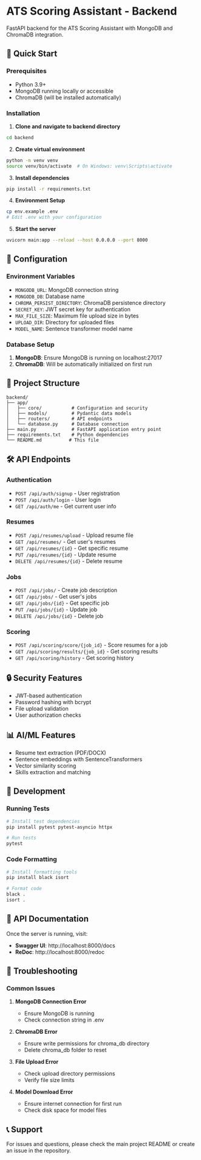 # ATS Scoring Assistant - Backend

FastAPI backend for the ATS Scoring Assistant with MongoDB and ChromaDB integration.

## 🚀 Quick Start

### Prerequisites
- Python 3.9+
- MongoDB running locally or accessible
- ChromaDB (will be installed automatically)

### Installation

1. **Clone and navigate to backend directory**
```bash
cd backend
```

2. **Create virtual environment**
```bash
python -m venv venv
source venv/bin/activate  # On Windows: venv\Scripts\activate
```

3. **Install dependencies**
```bash
pip install -r requirements.txt
```

4. **Environment Setup**
```bash
cp env.example .env
# Edit .env with your configuration
```

5. **Start the server**
```bash
uvicorn main:app --reload --host 0.0.0.0 --port 8000
```

## 🔧 Configuration

### Environment Variables

- `MONGODB_URL`: MongoDB connection string
- `MONGODB_DB`: Database name
- `CHROMA_PERSIST_DIRECTORY`: ChromaDB persistence directory
- `SECRET_KEY`: JWT secret key for authentication
- `MAX_FILE_SIZE`: Maximum file upload size in bytes
- `UPLOAD_DIR`: Directory for uploaded files
- `MODEL_NAME`: Sentence transformer model name

### Database Setup

1. **MongoDB**: Ensure MongoDB is running on localhost:27017
2. **ChromaDB**: Will be automatically initialized on first run

## 📁 Project Structure

```
backend/
├── app/
│   ├── core/           # Configuration and security
│   ├── models/         # Pydantic data models
│   ├── routers/        # API endpoints
│   └── database.py     # Database connection
├── main.py             # FastAPI application entry point
├── requirements.txt    # Python dependencies
└── README.md          # This file
```

## 🛠️ API Endpoints

### Authentication
- `POST /api/auth/signup` - User registration
- `POST /api/auth/login` - User login
- `GET /api/auth/me` - Get current user info

### Resumes
- `POST /api/resumes/upload` - Upload resume file
- `GET /api/resumes/` - Get user's resumes
- `GET /api/resumes/{id}` - Get specific resume
- `PUT /api/resumes/{id}` - Update resume
- `DELETE /api/resumes/{id}` - Delete resume

### Jobs
- `POST /api/jobs/` - Create job description
- `GET /api/jobs/` - Get user's jobs
- `GET /api/jobs/{id}` - Get specific job
- `PUT /api/jobs/{id}` - Update job
- `DELETE /api/jobs/{id}` - Delete job

### Scoring
- `POST /api/scoring/score/{job_id}` - Score resumes for a job
- `GET /api/scoring/results/{job_id}` - Get scoring results
- `GET /api/scoring/history` - Get scoring history

## 🔒 Security Features

- JWT-based authentication
- Password hashing with bcrypt
- File upload validation
- User authorization checks

## 📊 AI/ML Features

- Resume text extraction (PDF/DOCX)
- Sentence embeddings with SentenceTransformers
- Vector similarity scoring
- Skills extraction and matching

## 🚀 Development

### Running Tests
```bash
# Install test dependencies
pip install pytest pytest-asyncio httpx

# Run tests
pytest
```

### Code Formatting
```bash
# Install formatting tools
pip install black isort

# Format code
black .
isort .
```

## 📝 API Documentation

Once the server is running, visit:
- **Swagger UI**: http://localhost:8000/docs
- **ReDoc**: http://localhost:8000/redoc

## 🐛 Troubleshooting

### Common Issues

1. **MongoDB Connection Error**
   - Ensure MongoDB is running
   - Check connection string in .env

2. **ChromaDB Error**
   - Ensure write permissions for chroma_db directory
   - Delete chroma_db folder to reset

3. **File Upload Error**
   - Check upload directory permissions
   - Verify file size limits

4. **Model Download Error**
   - Ensure internet connection for first run
   - Check disk space for model files

## 📞 Support

For issues and questions, please check the main project README or create an issue in the repository.
